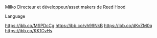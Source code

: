 Milko Directeur et développeur/asset makers de Reed Hood


Language 

https://ibb.co/MSPDcCg
https://ibb.co/vh99NkB
https://ibb.co/dKvZM0q
https://ibb.co/KK1CvHs
